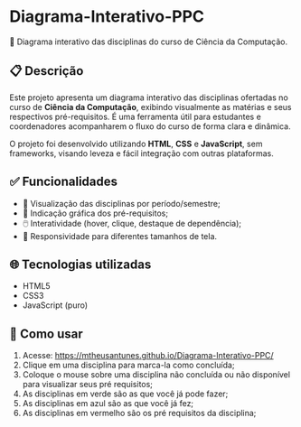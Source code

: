 # Diagrama-Interativo-PPC

📘 Diagrama interativo das disciplinas do curso de Ciência da Computação.

## 📋 Descrição

Este projeto apresenta um diagrama interativo das disciplinas ofertadas no 
curso de **Ciência da Computação**, exibindo visualmente as matérias e seus 
respectivos pré-requisitos. É uma ferramenta útil para estudantes e coordenadores 
acompanharem o fluxo do curso de forma clara e dinâmica.

O projeto foi desenvolvido utilizando **HTML**, **CSS** e **JavaScript**,
sem frameworks, visando leveza e fácil integração com outras plataformas.

## ✅ Funcionalidades

- 📌 Visualização das disciplinas por período/semestre;
- 🔗 Indicação gráfica dos pré-requisitos;
- 🖱️ Interatividade (hover, clique, destaque de dependência);
- 📱 Responsividade para diferentes tamanhos de tela.

## 🌐 Tecnologias utilizadas

- HTML5
- CSS3
- JavaScript (puro)

## 🚀 Como usar

1. Acesse: https://mtheusantunes.github.io/Diagrama-Interativo-PPC/
2. Clique em uma disciplina para marca-la como concluída;
3. Coloque o mouse sobre uma disciplina não concluída ou não disponível
   para visualizar seus pré requisitos;
5. As disciplinas em verde são as que você já pode fazer;
6. As disciplinas em azul são as que você já fez;
7. As disciplinas em vermelho são os pré requisitos da disciplina;
